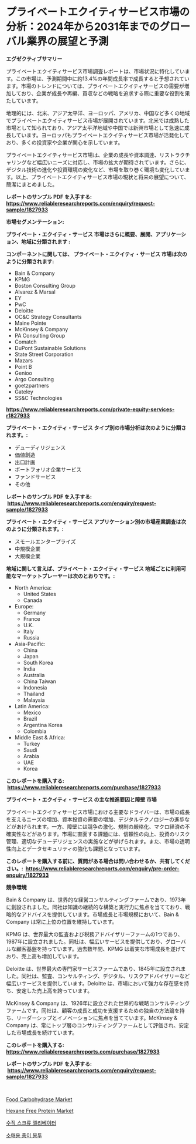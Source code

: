 <p><h1>プライベートエクイティサービス市場の分析：2024年から2031年までのグローバル業界の展望と予測</h1></p><p><strong>エグゼクティブサマリー</strong></p>
<p><p>プライベートエクイティサービス市場調査レポートは、市場状況に特化しています。この市場は、予測期間中に約13.4%の年間成長率で成長すると予想されています。市場のトレンドについては、プライベートエクイティサービスの需要が増加しており、企業が成長や再編、買収などの戦略を追求する際に重要な役割を果たしています。</p><p>地理的には、北米、アジア太平洋、ヨーロッパ、アメリカ、中国など多くの地域でプライベートエクイティサービス市場が展開されています。北米では成熟した市場として知られており、アジア太平洋地域や中国では新興市場として急速に成長しています。ヨーロッパもプライベートエクイティサービス市場が活発化しており、多くの投資家や企業が関心を示しています。</p><p>プライベートエクイティサービス市場は、企業の成長や資本調達、リストラクチャリングなど幅広いニーズに対応し、市場の拡大が期待されています。さらに、デジタル技術の進化や投資環境の変化など、市場を取り巻く環境も変化しています。以上、プライベートエクイティサービス市場の現状と将来の展望について、簡潔にまとめました。</p></p>
<p><strong>レポートのサンプル PDF を入手する: <a href="https://www.reliableresearchreports.com/enquiry/request-sample/1827933">https://www.reliableresearchreports.com/enquiry/request-sample/1827933</a></strong></p>
<p><strong>市場セグメンテーション:</strong></p>
<p><strong> プライベート・エクイティ・サービス 市場はさらに概要、展開、アプリケーション、地域に分類されます :</strong></p>
<p><strong>コンポーネントに関しては、 プライベート・エクイティ・サービス 市場は次のように分類されます: &nbsp;</strong></p>
<p><ul><li>Bain & Company</li><li>KPMG</li><li>Boston Consulting Group</li><li>Alvarez & Marsal</li><li>EY</li><li>PwC</li><li>Deloitte</li><li>OC&C Strategy Consultants</li><li>Maine Pointe</li><li>McKinsey & Company</li><li>PA Consulting Group</li><li>Comatch</li><li>DuPont Sustainable Solutions</li><li>State Street Corporation</li><li>Mazars</li><li>Point B</li><li>Genioo</li><li>Argo Consulting</li><li>goetzpartners</li><li>Gateley</li><li>SS&C Technologies</li></ul></p>
<p><strong><a href="https://www.reliableresearchreports.com/private-equity-services-r1827933">https://www.reliableresearchreports.com/private-equity-services-r1827933</a></strong></p>
<p><strong> プライベート・エクイティ・サービス タイプ別の市場分析は次のように分類されます。:</strong></p>
<p><ul><li>デューディリジェンス</li><li>価値創造</li><li>出口計画</li><li>ポートフォリオ企業サービス</li><li>ファンドサービス</li><li>その他</li></ul></p>
<p><strong>レポートのサンプル PDF を入手する: &nbsp;<a href="https://www.reliableresearchreports.com/enquiry/request-sample/1827933">https://www.reliableresearchreports.com/enquiry/request-sample/1827933</a></strong></p>
<p><strong> プライベート・エクイティ・サービス アプリケーション別の市場産業調査は次のように分類されます。:</strong></p>
<p><ul><li>スモールエンタープライズ</li><li>中規模企業</li><li>大規模企業</li></ul></p>
<p><strong>地域に関して言えば、プライベート・エクイティ・サービス 地域ごとに利用可能なマーケットプレーヤーは次のとおりです。:</strong></p>
<p><ul>
    <li>
        North America:
        <ul>
            <li>United States</li>
            <li>Canada</li>
        </ul>
    </li>
    <li>
        Europe:
        <ul>
            <li>Germany</li>
            <li>France</li>
            <li>U.K.</li>
            <li>Italy</li>
            <li>Russia</li>
        </ul>
    </li>
    <li>
        Asia-Pacific:
        <ul>
            <li>China</li>
            <li>Japan</li>
            <li>South Korea</li>
            <li>India</li>
            <li>Australia</li>
            <li>China Taiwan</li>
            <li>Indonesia</li>
            <li>Thailand</li>
            <li>Malaysia</li>
        </ul>
    </li>
    <li>
        Latin America:
        <ul>
            <li>Mexico</li>
            <li>Brazil</li>
            <li>Argentina Korea</li>
            <li>Colombia</li>
        </ul>
    </li>
    <li>
        Middle East & Africa:
        <ul>
            <li>Turkey</li>
            <li>Saudi</li>
            <li>Arabia</li>
            <li>UAE</li>
            <li>Korea</li>
        </ul>
    </li>
    </ul></p>
<p><strong>このレポートを購入する: &nbsp;<a href="https://www.reliableresearchreports.com/purchase/1827933">https://www.reliableresearchreports.com/purchase/1827933</a></strong></p>
<p><strong>プライベート・エクイティ・サービス の主な推進要因と障壁 市場</strong></p>
<p><p>プライベートエクイティサービス市場における主要なドライバーは、市場の成長を支えるニーズの増加、資本投資の需要の増加、デジタルテクノロジーの進歩などがあげられます。一方、障壁には競争の激化、規制の厳格化、マクロ経済の不確実性などがあります。市場に直面する課題には、信頼性の向上、投資のリスク管理、適切なデューデリジェンスの実施などが挙げられます。また、市場の透明性向上とデータセキュリティの強化も課題となっています。</p></p>
<p><strong>このレポートを購入する前に、質問がある場合は問い合わせるか、共有してください。:&nbsp; <a href="https://www.reliableresearchreports.com/enquiry/pre-order-enquiry/1827933">https://www.reliableresearchreports.com/enquiry/pre-order-enquiry/1827933</a></strong></p>
<p><strong>競争環境</strong></p>
<p><p>Bain & Company は、世界的な経営コンサルティングファームであり、1973年に創設されました。同社は知識の継続的な構築と実行力に焦点を当てており、戦略的なアドバイスを提供しています。市場成長と市場規模において、Bain & Company は常に上位の位置を維持しています。</p><p>KPMG は、世界最大の監査および税務アドバイザリーファームの1つであり、1987年に設立されました。同社は、幅広いサービスを提供しており、グローバルな顧客基盤を持っています。過去数年間、KPMG は着実な市場成長を遂げており、売上高も増加しています。</p><p>Deloitte は、世界最大の専門家サービスファームであり、1845年に設立されました。同社は、監査、コンサルティング、デジタル、リスクアドバイザリーなど幅広いサービスを提供しています。Deloitte は、市場において強力な存在感を持ち、安定した売上高を誇っています。</p><p>McKinsey & Company は、1926年に設立された世界的な戦略コンサルティングファームです。同社は、顧客の成長と成功を支援するための独自の方法論を持ち、リーダーシップとイノベーションに焦点を当てています。McKinsey & Company は、常にトップ層のコンサルティングファームとして評価され、安定した市場成長を続けています。</p></p>
<p><strong>このレポートを購入する: &nbsp; <a href="https://www.reliableresearchreports.com/purchase/1827933">https://www.reliableresearchreports.com/purchase/1827933</a></strong></p>
<p><strong>レポートのサンプル PDF を入手する: &nbsp;<a href="https://www.reliableresearchreports.com/enquiry/request-sample/1827933">https://www.reliableresearchreports.com/enquiry/request-sample/1827933</a></strong><strong></strong></p>
<p>&nbsp;</p>
<p><p><a href="https://www.linkedin.com/pulse/food-carbohydrase-market-size-outlook-forecast-2024-2031-scwoe?trackingId=23J9myLKMUzOr7EXt%2F7NIA%3D%3D">Food Carbohydrase Market</a></p><p><a href="https://www.linkedin.com/pulse/hexane-free-protein-market-analysis-sze-forecasted-period-from-xkkdf?trackingId=yQbp2NYc83kwtTbLQDcXVg%3D%3D">Hexane Free Protein Market</a></p><p><a href="https://medium.com/@munchkin678568/2024%EB%85%84%EB%B6%80%ED%84%B0-2031%EB%85%84%EA%B9%8C%EC%A7%80%EC%9D%98-%EC%88%98%EC%A7%81-%EC%8A%A4%ED%81%AC%EB%A5%98-%EC%97%98%EB%A6%AC%EB%B2%A0%EC%9D%B4%ED%84%B0-%EC%8B%9C%EC%9E%A5-%EB%B6%84%EC%84%9D-%EB%B0%8F-%EA%B7%9C%EB%AA%A8-%EC%98%88%EC%B8%A1-ee175e3450b2">수직 스크류 엘리베이터</a></p><p><a href="https://medium.com/@tammyholmes1955/%EC%86%8C%EB%A7%A4%ED%8C%90%EB%A7%A4%EC%9A%A9-%EC%A2%85%EC%9D%B4%EB%B4%89%ED%88%AC-%EC%8B%9C%EC%9E%A5-%EB%B3%B4%EA%B3%A0%EC%84%9C%EC%97%90-%EB%94%B0%EB%A5%B4%EB%A9%B4-%EC%9D%B4-%EC%8B%9C%EC%9E%A5%EC%9D%98-%EC%B5%9C%EC%8B%A0-%ED%8A%B8%EB%A0%8C%EB%93%9C%EC%99%80-%EC%84%B1%EC%9E%A5-%EA%B8%B0%ED%9A%8C%EA%B0%80-%EB%B0%9D%ED%98%80%EC%A1%8C%EB%8B%A4-a46828e369b0">소매용 종이 봉투</a></p></p>